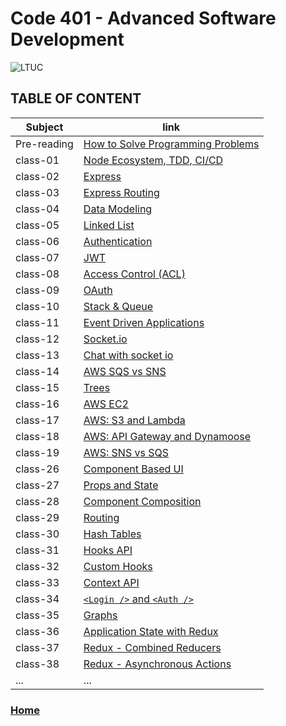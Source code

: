 # Code 401 - Advanced Software Development

![LTUC](https://img.alwakeelnews.com/Content/Upload/small/8202013104316907594295.jpg)

## TABLE OF CONTENT

**Subject** | **link**
------------ | -------------
Pre-reading | [How to Solve Programming Problems](https://malakmomani.github.io/reading-notes/code401/pre-read)
class-01 | [Node Ecosystem, TDD, CI/CD](https://malakmomani.github.io/reading-notes/code401/class-01)
class-02 | [Express](https://malakmomani.github.io/reading-notes/code401/class-02)
class-03 | [Express Routing](https://malakmomani.github.io/reading-notes/code401/class-03)
class-04 | [Data Modeling](https://malakmomani.github.io/reading-notes/code401/class-04)
class-05 | [Linked List](https://malakmomani.github.io/reading-notes/code401/class-05)
class-06 | [Authentication](https://malakmomani.github.io/reading-notes/code401/class-06)
class-07 | [JWT](https://malakmomani.github.io/reading-notes/code401/class-07)
class-08 | [Access Control (ACL)](https://malakmomani.github.io/reading-notes/code401/class-08)
class-09 | [OAuth](https://malakmomani.github.io/reading-notes/code401/class-09)
class-10 | [Stack & Queue](https://malakmomani.github.io/reading-notes/code401/class-10)
class-11 | [Event Driven Applications](https://malakmomani.github.io/reading-notes/code401/class-11)
class-12 | [Socket.io](https://malakmomani.github.io/reading-notes/code401/class-12)
class-13 | [Chat with socket io](https://malakmomani.github.io/reading-notes/code401/class-13)
class-14 | [AWS SQS vs SNS](https://malakmomani.github.io/reading-notes/code401/class-14)
class-15 | [Trees](https://malakmomani.github.io/reading-notes/code401/class-15)
class-16 | [AWS EC2](https://malakmomani.github.io/reading-notes/code401/class-16)
class-17 | [AWS: S3 and Lambda](https://malakmomani.github.io/reading-notes/code401/class-17)
class-18 | [AWS: API Gateway and Dynamoose](https://malakmomani.github.io/reading-notes/code401/class-18)
class-19 | [AWS: SNS vs SQS](https://malakmomani.github.io/reading-notes/code401/class-19)
class-26 | [Component Based UI](https://malakmomani.github.io/reading-notes/code401/class-26)
class-27 | [Props and State](https://malakmomani.github.io/reading-notes/code401/class-27)
class-28 | [Component Composition](https://malakmomani.github.io/reading-notes/code401/class-28)
class-29 | [Routing](https://malakmomani.github.io/reading-notes/code401/class-29)
class-30 | [Hash Tables](https://malakmomani.github.io/reading-notes/code401/class-30)
class-31 | [Hooks API](https://malakmomani.github.io/reading-notes/code401/class-31)
class-32 | [Custom Hooks](https://malakmomani.github.io/reading-notes/code401/class-32)
class-33 | [Context API](https://malakmomani.github.io/reading-notes/code401/class-33)
class-34 | [`<Login />` and `<Auth />`](https://malakmomani.github.io/reading-notes/code401/class-34)
class-35 | [Graphs](https://malakmomani.github.io/reading-notes/code401/class-35)
class-36 | [Application State with Redux](https://malakmomani.github.io/reading-notes/code401/class-36)
class-37 | [Redux - Combined Reducers](https://malakmomani.github.io/reading-notes/code401/class-37)
class-38 | [Redux - Asynchronous Actions](https://malakmomani.github.io/reading-notes/code401/class-38)
... | ...

### [Home](https://malakmomani.github.io/reading-notes/)
